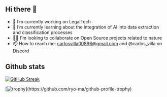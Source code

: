 ## Hi there 👋

- 🔭 I’m currently working on LegalTech
- 🌱 I’m currently learning about the integration of AI into data extraction and classification processes
- 👯‍♀️ I'm looking to collaborate on Open Source projects related to nature 
- 📫 How to reach me: carlosvilla00896@gmail.com and @carlos_villa on Discord

## Github stats

[![GitHub Streak](https://github-readme-streak-stats.herokuapp.com?user=carlosvilla00896&theme=tokyonight)](https://git.io/streak-stats)

[![trophy](https://github-profile-trophy.vercel.app/?username=carlosvilla00896&theme=tokyonight&rank=-C,-B,-?)](https://github.com/ryo-ma/github-profile-trophy)
